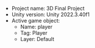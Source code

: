 <!-- UNITY CODE ASSIST INSTRUCTIONS START -->
- Project name: 3D Final Project
- Unity version: Unity 2022.3.40f1
- Active game object:
  - Name: player
  - Tag: Player
  - Layer: Default
<!-- UNITY CODE ASSIST INSTRUCTIONS END -->